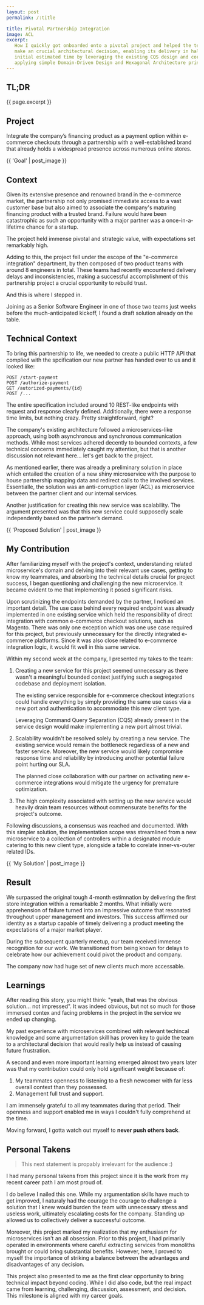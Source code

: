 ```yaml
---
layout: post
permalink: /:title

title: Pivotal Partnership Integration
image: ACL
excerpt:
   How I quickly got onboarded onto a pivotal project and helped the team to
   make an crucial architectural decision, enabling its delivery in half of the
   initial estimated time by leveraging the existing CQS design and correctly
   applying simple Domain-Driven Design and Hexagonal Architecture principles.
---
```


## TL;DR


{{ page.excerpt }}

## Project

Integrate the company’s financing product as a payment option within e-commerce
checkouts through a partnership with a well-established brand that already holds
a widespread presence across numerous online stores.

{{ 'Goal' | post_image }}

## Context

Given its extensive presence and renowned brand in the e-commerce market, the
partnership not only promised immediate access to a vast customer base but also
aimed to associate the company's maturing financing product with a trusted
brand. Failure would have been catastrophic as such an opportunity with a major
partner was a once-in-a-lifetime chance for a startup.

The project held immense pivotal and strategic value, with expectations set
remarkably high.

Adding to this, the project fell under the escope of the "e-commerce
integration" department, by then composed of two product teams with around 8
engineers in total. These teams had recently encountered delivery delays and
inconsistencies, making a successful accomplishment of this partnership project
a crucial opportunity to rebuild trust.

And this is where I stepped in.

Joining as a Senior Software Engineer in one of those two teams just weeks
before the much-anticipated kickoff, I found a draft solution already on the
table.


## Technical Context

To bring this partnership to life, we needed to create a public HTTP API that
complied with the spcification our new partner has handed over to us and it
looked like:

```
POST /start-payment
POST /authorize-payment
GET /autorized-payments/{id}
POST /...
```

The entire specification included around 10 REST-like endpoints with request and
response clearly defined. Additionally, there were a response time limits,
but nothing crazy. Pretty straightforward, right?

The company's existing architecture followed a microservices-like approach,
using both asynchronous and synchronous communication methods. While most
services adhered decently to bounded contexts, a few technical concerns
immediately caught my attention, but that is another discussion not relevant
here... let's get back to the project.

As mentioned earlier, there was already a preliminary solution in place which
entailed the creation of a new shiny microservice with the purpose to house
partnership mapping data and redirect calls to the involved services.
Essentialle, the solution was an anti-corruption layer (ACL) as microservice
between the partner client and our internal services.

Another justification for creating this new service was scalability. The
argument presented was that this new service could supposedly scale
independently based on the partner’s demand.

{{ 'Proposed Solution' | post_image }}

## My Contribution 

After familiarizing myself with the project's context, understanding related
microservice's domain and delving into their relevant use cases, getting to know
my teammates, and absorbing the technical details crucial for project success, I
began questioning and challenging the new microservice. It became evident to me
that implementing it posed significant risks.

Upon scrutinizing the endpoints demanded by the partner, I noticed an important
detail. The use case behind every required endpoint was already implemented in
one existing service which held the responsibility of direct integration with
common e-commerce checkout solutions, such as Magento. There was only one
exception which was one use case required for this project, but previously
unnecessary for the directly integrated e-commerce platforms. Since it was also
close related to e-commerce integration logic, it would fit well in this same
service.

Within my second week at the company, I presented my takes to the team:

1. Creating a new service for this project seemed unnecessary as there wasn't a
   meaningful bounded context justifying such a segregated codebase and
   deployment isolation.

   The existing service responsible for e-commerce checkout integrations could
   handle everything by simply providing the same use cases via a new port and
   authentication to accommodate this new client type.

   Leveraging Command Query Separation (CQS) already present in the service
   design would make implementing a new port almost trivial.

2. Scalability wouldn't be resolved solely by creating a new service. The
   existing service would remain the bottleneck regardless of a new and faster
   service. Moreover, the new service would likely compromise response time and
   reliability by introducing another potential failure point hurting our SLA.

   The planned close collaboration with our partner on activating new e-commerce
   integrations would mitigate the urgency for premature optimization.

3. The high complexity associated with setting up the new service would heavily
   drain team resources without commensurate benefits for the project's outcome.

Following discussions, a consensus was reached and documented. With this simpler
solution, the implementation scope was streamlined from a new microservice to a
collection of controllers within a designated module catering to this new client
type, alongside a table to corelate inner-vs-outer related IDs.

{{ 'My Solution' | post_image }}

## Result

We surpassed the original tough 4-month estimnation by delivering the first
store integration within a remarkable 2 months. What initially were apprehension
of failure turned into an impressive outcome that resonated throughout upper
management and investors. This success affirmed our identity as a startup
capable of timely delivering a product meeting the expectations of a major
market player.

During the subsequent quarterly meetup, our team received immense recognition
for our work. We transitioned from being known for delays to celebrate how our
achievement could pivot the product and company.

The company now had huge set of new clients much more accessable.

## Learnings

After reading this story, you might think: "yeah, that was the obvious
solution... not impressed". It was indeed obvious, but not so much for those
immersed contex and facing problems in the project in the service we ended up
changing.

My past experience with microservices combined with relevant techincal knowledge
and some argumentation skill has proven key to guide the team to a architectural
decision that would really help us instead of causing future frustration.

A second and even more important learning emerged almost two years later was
that my contribution could only hold significant weight because of:

1. My teammates openness to listening to a fresh newcomer with far less overall
   context than they possessed.
2. Management full trust and support.

I am immensely grateful to all my teammates during that period. Their openness
and support enabled me in ways I couldn't fully comprehend at the time.

Moving forward, I gotta watch out myself to **never push others back**.

## Personal Takens

> This next statement is propably irrelevant for the audience :)

I had many personal takens from this project since it is the work from my recent
career path I am most proud of.

I do believe I nailed this one. While my argumentation skills have much to get
improved, I naturaly had the courage the courage to challenge a solution that I
knew would burden the team with unnecessary stress and useless work, ultimately
escalating costs for the company. Standing up allowed us to collectively deliver
a successful outcome.

Moreover, this project marked my realization that my enthusiasm for
microservices isn't an all obsession. Prior to this project, I had primarily
operated in environments where careful extracting services from monoliths
brought or could bring substantial benefits. However, here, I proved to myself
the importance of striking a balance between the advantages and disadvantages of
any decision.

This project also presented to me as the first clear opportunity to bring
technical impact beyond coding. While I did also code, but the real impact came
from learning, challenging, discussion, assessment, and decision. This milestone
is aligned with my career goals.

